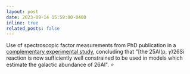 ```yaml
---
layout: post
date: 2023-09-14 15:59:00-0400
inline: true
related_posts: false
---
```


Use of spectroscopic factor measurements from PhD publication in a [complementary experimental study](https://journals.aps.org/prc/abstract/10.1103/PhysRevC.108.035807), concluding that "[the 25Al(p, ${\gamma }$)26Si reaction is now sufficiently well constrained to be used in models which estimate the galactic abundance of 26Al". :star:
